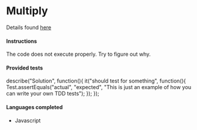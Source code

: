 # Multiply

Details found [here](https://www.codewars.com/kata/50654ddff44f800200000004)

#### Instructions

The code does not execute properly. Try to figure out why.

#### Provided tests

describe("Solution", function(){
  it("should test for something", function(){
    Test.assertEquals("actual", "expected", "This is just an example of how you can write your own TDD tests");
  });
});

#### Languages completed

- Javascript